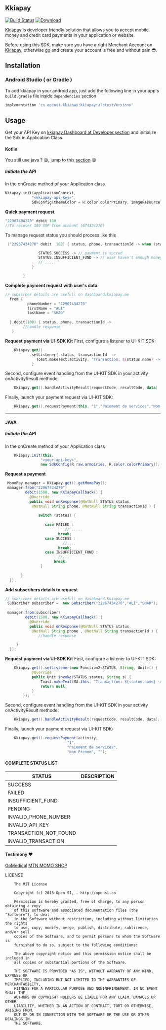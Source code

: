 ## Kkiapay

[![Build Status](https://travis-ci.org/kkiapay/android-sdk.svg?branch=master)](https://travis-ci.org/kkiapay/android-sdk)   [ ![Download](https://api.bintray.com/packages/kkiapay/KKIAPAY-ANDROID-SDK/android-sdk/images/download.svg) ](https://bintray.com/kkiapay/KKIAPAY-ANDROID-SDK/android-sdk/_latestVersion)

[Kkiapay](https://kkiapay.me) is developer friendly solution that allows you to accept mobile money and credit card payments
in your application or website.

Before using this SDK, make sure you have a right Merchant Account on [Kkiapay](https://kkiapay.me), otherwise [go](https://kkiapay.me)
and create your account is free and without pain :sunglasses:.

## Installation

### Android Studio ( or Gradle )

  To add kkiapay in your android app, just add the following line in your app's `build.gradle`
file inside `dependencies` section

```groovy
implementation 'co.opensi.kkiapay:kkiapay:<latestVersion>'
 ```


## Usage

 Get your API Key on [kkiapay Dashboard at Developer section](https://kkiapay.me/#/developers) and initialize the Sdk in Application Class

#### Kotlin
You still use java ? :frowning:, jump to this [section](#java) :frowning:
##### Initiate the API
In the onCreate method of your Application class
```kotlin
Kkiapay.init(applicationContext,
            "<kkiapay-api-key>",
            SdkConfig(themeColor = R.color.colorPrimary, imageResource = R.raw.armoiries))
```
**Quick payment request**

```kotlin
"22967434270" debit 100
//To recover 100 XOF from account (674324270)
```

To manage request status you should process like this
```kotlin
 ("22967434270" debit  100) { status, phone, transactionId -> when (status) {

               STATUS.SUCCESS -> // payment is succed
               STATUS.INSUFFICIENT_FUND -> // user haven't enough money
               // .....
            }

        }
```

**Complete payment request with user's data**
```kotlin
// subscrber details are usefull on dashboard.kkiapay.me
  from {
          phoneNumber = "22967434270"
          firstName = "ALI"
          lastName = "SHAD"
          
  }.debit(100) { status, phone, transactionId ->
        //handle response
   }
```

**Request payment via UI-SDK Kit**
First, configure a listener to UI-KIT SDK: 
```kotlin
    Kkiapay.get()
           .setListener{ status, transactionId  ->
              Toast.makeText(activity, "Transaction: ${status.name} -> $transactionId", Toast.LENGTH_LONG).show()
            }
```

Second, configure event handling from the UI-KIT SDK in your activity onActivityResult methode:
```kotlin
    Kkiapay.get().handleActivityResult(requestCode, resultCode, data)
```

Finally, launch your payment request via UI-KIT SDK:
```kotlin
    Kkiapay.get().requestPayment(this, "1","Paiement de services","Nom Prenom")
```

-------

#### JAVA
##### Initiate the API
In the onCreate method of your Application class
```java
    Kkiapay.init(this,
                "<your-api-key>",
                new SdkConfig(R.raw.armoiries, R.color.colorPrimary));
```
**Request a payment**
```java
 MomoPay manager = Kkiapay.get().getMomoPay();
 manager.from("22967434270")
        .debit(1500, new KKiapayCallback() {
           @Override
           public void onResponse(@NotNull STATUS status,
            @NotNull String phone, @NotNull String transactionId ) {
            
               switch (status) {
                     
                  case FAILED :
                           // .....
                        break;
                  case SUCCESS :
                          //....
                        break;
                  case INSUFFICIENT_FUND :
                        //...
                      break;
                }           
               
       }
  });
```

**Add subscribers details to request**
```java
// subscrber details are usefull on dashboard.kkiapay.me
 Subscriber subscriber =  new Subscriber("22967434270","ALI","SHAD");
        
 manager.from(subscriber)
        .debit(1500, new KKiapayCallback() {
           @Override
           public void onResponse(@NotNull STATUS status,
            @NotNull String phone , @NotNull String transactionId ) {
               //handle response

     }
  });
```

**Request payment via UI-SDK Kit**
First, configure a listener to UI-KIT SDK: 
```java
    Kkiapay.get().setListener(new Function2<STATUS, String, Unit>() {
            @Override
            public Unit invoke(STATUS status, String s) {
                Toast.makeText(MA.this, "Transaction: ${status.name} -> $transactionId", Toast.LENGTH_LONG).show();
                return null;
            }
        });
```

Second, configure event handling from the UI-KIT SDK in your activity onActivityResult methode:
```java
    Kkiapay.get().handleActivityResult(requestCode, resultCode, data);
```

Finally, launch your payment request via UI-KIT SDK:
```java
    Kkiapay.get().requestPayment(activity,
                            "1",
                            "Paiement de services",
                            "Nom Prenom", "");
```


#### COMPLETE STATUS LIST

| STATUS      | DESCRIPTION             |
| ----------- | ----------------------- |
|  SUCCESS    |                         |
| FAILED      |                         |
| INSUFFICIENT_FUND    |                |
| PENDING     |                |
| INVALID_PHONE_NUMBER |                |
| INVALID_API_KEY |                     |
| TRANSACTION_NOT_FOUND |                     |
| INVALID_TRANSACTION |                     |




#### Testimony :heart:

[GoMedical](https://play.google.com/store/apps/details?id=co.opensi.medical)
[MTN MOMO SHOP](http://opensi.co)



LICENSE
```
    The MIT License
    
    Copyright (c) 2018 Open SI, . http://opensi.co
    
    Permission is hereby granted, free of charge, to any person obtaining a copy
    of this software and associated documentation files (the "Software"), to deal
    in the Software without restriction, including without limitation the rights
    to use, copy, modify, merge, publish, distribute, sublicense, and/or sell
    copies of the Software, and to permit persons to whom the Software is
    furnished to do so, subject to the following conditions:
    
    The above copyright notice and this permission notice shall be included in
    all copies or substantial portions of the Software.
    
    THE SOFTWARE IS PROVIDED "AS IS", WITHOUT WARRANTY OF ANY KIND, EXPRESS OR
    IMPLIED, INCLUDING BUT NOT LIMITED TO THE WARRANTIES OF MERCHANTABILITY,
    FITNESS FOR A PARTICULAR PURPOSE AND NONINFRINGEMENT. IN NO EVENT SHALL THE
    AUTHORS OR COPYRIGHT HOLDERS BE LIABLE FOR ANY CLAIM, DAMAGES OR OTHER
    LIABILITY, WHETHER IN AN ACTION OF CONTRACT, TORT OR OTHERWISE, ARISING FROM,
    OUT OF OR IN CONNECTION WITH THE SOFTWARE OR THE USE OR OTHER DEALINGS IN
    THE SOFTWARE.
```
